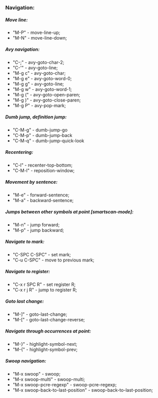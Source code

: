 ### Navigation:

##### Move line:
* "M-P" - move-line-up;
* "M-N" - move-line-down;

##### Avy navigation:
* "C-;" - avy-goto-char-2;
* "C-'" - avy-goto-line;
* "M-g c" - avy-goto-char;
* "M-g e" - avy-goto-word-0;
* "M-g g" - avy-goto-line;
* "M-g w" - avy-goto-word-1;
* "M-g (" - avy-goto-open-paren;
* "M-g )" - avy-goto-close-paren;
* "M-g P" - avy-pop-mark;

##### Dumb jump, definition jump:
* "C-M-g" - dumb-jump-go
* "C-M-p" - dumb-jump-back
* "C-M-q" - dumb-jump-quick-look

##### Recentering:
* "C-l" - recenter-top-bottom;
* "C-M-l" - reposition-window;

##### Movement by sentence:
* "M-e" - forward-sentence;
* "M-a" - backward-sentence;

##### Jumps between other symbols at point [smartscan-mode]:
* "M-n" - jump forward;
* "M-p" - jump backward;

##### Navigate to mark:
* "C-SPC C-SPC" - set mark;
* "C-u C-SPC" - move to previous mark;

##### Navigate to register:
* "C-x r SPC R" - set register R;
* "C-x r j R" - jump to register R;

##### Goto last change:
* "M-]" - goto-last-change;
* "M-[" - goto-last-change-reverse;

##### Navigate through occurrences at point:
* "M-}" - highlight-symbol-next;
* "M-{" - highlight-symbol-prev;

##### Swoop navigation:
* "M-x swoop" - swoop;
* "M-x swoop-multi" - swoop-multi;
* "M-x swoop-pcre-regexp" - swoop-pcre-regexp;
* "M-x swoop-back-to-last-position" - swoop-back-to-last-position;